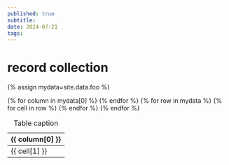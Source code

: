 ```yaml
---
published: true
subtitle:
date: 2024-07-21
tags: 
---
```


# record collection
{% assign mydata=site.data.foo %}

<table>
    <caption>Table caption</caption>
    <thead>
    {% for column in mydata[0] %}
        <th>{{ column[0] }}</th>
    {% endfor %}
    </thead>
    <tbody>
    {% for row in mydata %}
        <tr>
        {% for cell in row %}
            <td>{{ cell[1] }}</td>
        {% endfor %}
        </tr>
    {% endfor %}
    </tbody>
</table>
